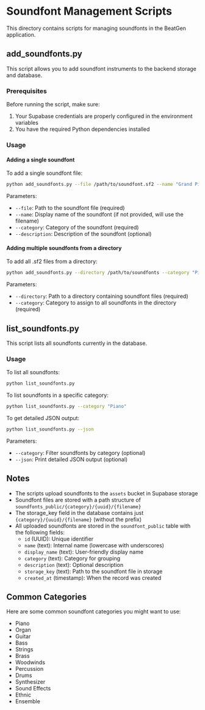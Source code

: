 # Soundfont Management Scripts

This directory contains scripts for managing soundfonts in the BeatGen application.

## add_soundfonts.py

This script allows you to add soundfont instruments to the backend storage and database.

### Prerequisites

Before running the script, make sure:

1. Your Supabase credentials are properly configured in the environment variables 
2. You have the required Python dependencies installed

### Usage

#### Adding a single soundfont

To add a single soundfont file:

```bash
python add_soundfonts.py --file /path/to/soundfont.sf2 --name "Grand Piano" --category "Piano" --description "A concert grand piano soundfont"
```

Parameters:
- `--file`: Path to the soundfont file (required)
- `--name`: Display name of the soundfont (if not provided, will use the filename)
- `--category`: Category of the soundfont (required)
- `--description`: Description of the soundfont (optional)

#### Adding multiple soundfonts from a directory

To add all .sf2 files from a directory:

```bash
python add_soundfonts.py --directory /path/to/soundfonts --category "Piano"
```

Parameters:
- `--directory`: Path to a directory containing soundfont files (required)
- `--category`: Category to assign to all soundfonts in the directory (required)

## list_soundfonts.py

This script lists all soundfonts currently in the database.

### Usage

To list all soundfonts:

```bash
python list_soundfonts.py
```

To list soundfonts in a specific category:

```bash
python list_soundfonts.py --category "Piano"
```

To get detailed JSON output:

```bash
python list_soundfonts.py --json
```

Parameters:
- `--category`: Filter soundfonts by category (optional)
- `--json`: Print detailed JSON output (optional)

## Notes

- The scripts upload soundfonts to the `assets` bucket in Supabase storage
- Soundfont files are stored with a path structure of `soundfonts_public/{category}/{uuid}/{filename}`
- The storage_key field in the database contains just `{category}/{uuid}/{filename}` (without the prefix)
- All uploaded soundfonts are stored in the `soundfont_public` table with the following fields:
  - `id` (UUID): Unique identifier
  - `name` (text): Internal name (lowercase with underscores)
  - `display_name` (text): User-friendly display name
  - `category` (text): Category for grouping
  - `description` (text): Optional description
  - `storage_key` (text): Path to the soundfont file in storage
  - `created_at` (timestamp): When the record was created

## Common Categories

Here are some common soundfont categories you might want to use:

- Piano
- Organ
- Guitar
- Bass
- Strings
- Brass
- Woodwinds
- Percussion
- Drums
- Synthesizer
- Sound Effects
- Ethnic
- Ensemble